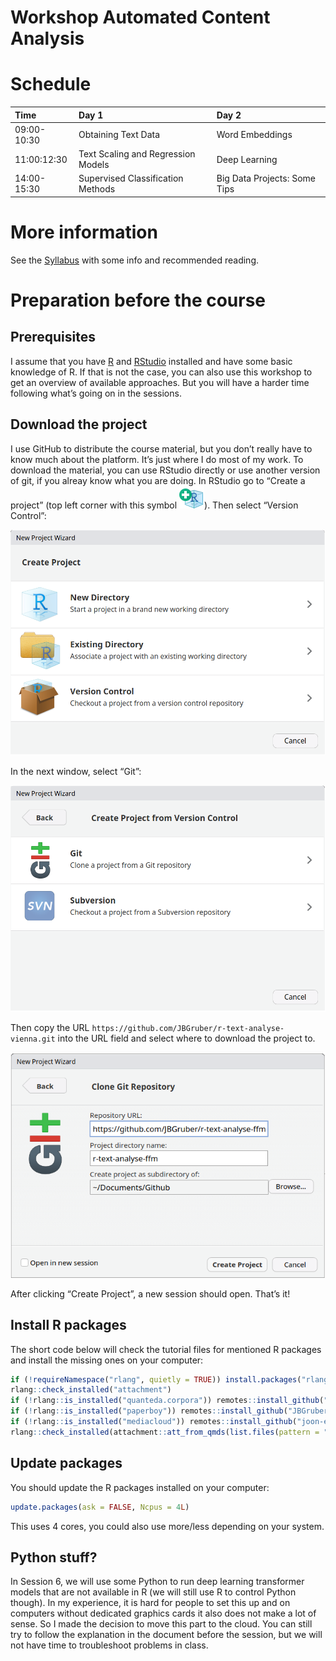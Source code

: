 # Workshop Automated Content Analysis

# Schedule

| Time        | Day 1                              | Day 2                        |
|:------------|:-----------------------------------|:-----------------------------|
| 09:00-10:30 | Obtaining Text Data                | Word Embeddings              |
| 11:00:12:30 | Text Scaling and Regression Models | Deep Learning                |
| 14:00-15:30 | Supervised Classification Methods  | Big Data Projects: Some Tips |

# More information

See the [Syllabus](0_Syllabus.pdf) with some info and recommended
reading.

# Preparation before the course

## Prerequisites

I assume that you have [R]() and [RStudio]() installed and have some
basic knowledge of R. If that is not the case, you can also use this
workshop to get an overview of available approaches. But you will have a
harder time following what’s going on in the sessions.

## Download the project

I use GitHub to distribute the course material, but you don’t really
have to know much about the platform. It’s just where I do most of my
work. To download the material, you can use RStudio directly or use
another version of git, if you alreay know what you are doing. In
RStudio go to “Create a project” (top left corner with this symbol
![](media/new_project.png)). Then select “Version Control”:

![](media/wizard.png)

In the next window, select “Git”:

![](media/wizard-2.png)

Then copy the URL
`https://github.com/JBGruber/r-text-analyse-vienna.git` into the URL
field and select where to download the project to.

![](media/wizard-3.png)

After clicking “Create Project”, a new session should open. That’s it!

## Install R packages

The short code below will check the tutorial files for mentioned R
packages and install the missing ones on your computer:

``` r
if (!requireNamespace("rlang", quietly = TRUE)) install.packages("rlang", dependencies = TRUE)
rlang::check_installed("attachment")
if (!rlang::is_installed("quanteda.corpora")) remotes::install_github("quanteda/quanteda.corpora")
if (!rlang::is_installed("paperboy")) remotes::install_github("JBGruber/paperboy")
if (!rlang::is_installed("mediacloud")) remotes::install_github("joon-e/mediacloud")
rlang::check_installed(attachment::att_from_qmds(list.files(pattern = ".qmd")))
```

## Update packages

You should update the R packages installed on your computer:

``` r
update.packages(ask = FALSE, Ncpus = 4L)
```

This uses 4 cores, you could also use more/less depending on your
system.

## Python stuff?

In Session 6, we will use some Python to run deep learning transformer
models that are not available in R (we will still use R to control
Python though). In my experience, it is hard for people to set this up
and on computers without dedicated graphics cards it also does not make
a lot of sense. So I made the decision to move this part to the cloud.
You can still try to follow the explanation in the document before the
session, but we will not have time to troubleshoot problems in class.
